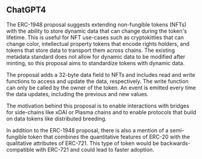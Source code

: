 ## ChatGPT4

The ERC-1948 proposal suggests extending non-fungible tokens (NFTs) with the ability to store dynamic data that can change during the token's lifetime. This is useful for NFT use-cases such as cryptokitties that can change color, intellectual property tokens that encode rights holders, and tokens that store data to transport them across chains. The existing metadata standard does not allow for dynamic data to be modified after minting, so this proposal aims to standardize tokens with dynamic data. 

The proposal adds a 32-byte data field to NFTs and includes read and write functions to access and update the data, respectively. The write function can only be called by the owner of the token. An event is emitted every time the data updates, including the previous and new values. 

The motivation behind this proposal is to enable interactions with bridges for side-chains like xDAI or Plasma chains and to enable protocols that build on data tokens like distributed breeding. 

In addition to the ERC-1948 proposal, there is also a mention of a semi-fungible token that combines the quantitative features of ERC-20 with the qualitative attributes of ERC-721. This type of token would be backwards-compatible with ERC-721 and could lead to faster adoption.
